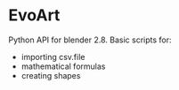 # EvoArt

Python API for blender 2.8. 
Basic scripts for:
- importing csv.file
- mathematical formulas
- creating shapes
